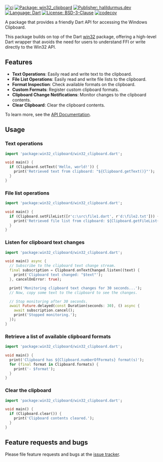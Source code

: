 [![ci][ci_badge]][ci_link]
[![Package: win32_clipboard][package_badge]][package_link]
[![Publisher: halildurmus.dev][publisher_badge]][publisher_link]
[![Language: Dart][language_badge]][language_link]
[![License: BSD-3-Clause][license_badge]][license_link]
[![codecov][codecov_badge_link]][codecov_link]

A package that provides a friendly Dart API for accessing the Windows Clipboard.

This package builds on top of the Dart [win32] package, offering a high-level
Dart wrapper that avoids the need for users to understand FFI or write directly
to the Win32 API.

## Features

- **Text Operations**: Easily read and write text to the clipboard.
- **File List Operations**: Easily read and write file lists to the clipboard.
- **Format Inspection**: Check available formats on the clipboard.
- **Custom Formats**: Register custom clipboard formats.
- **Clipboard Change Notifications**: Monitor changes to the clipboard contents.
- **Clear Clipboard**: Clear the clipboard contents.

To learn more, see the [API Documentation][api_documentation_link].

## Usage

### Text operations

```dart
import 'package:win32_clipboard/win32_clipboard.dart';

void main() {
  if (Clipboard.setText('Hello, world!')) {
    print('Retrieved text from clipboard: "${Clipboard.getText()}"');
  }
}
```

### File list operations

```dart
import 'package:win32_clipboard/win32_clipboard.dart';

void main() {
  if (Clipboard.setFileList([r'c:\src\file1.dart', r'd:\file2.txt'])) {
    print('Retrieved file list from clipboard: ${Clipboard.getFileList()}');
  }
}
```

### Listen for clipboard text changes

```dart
import 'package:win32_clipboard/win32_clipboard.dart';

void main() async {
  // Subscribe to the clipboard text change stream.
  final subscription = Clipboard.onTextChanged.listen((text) {
    print('Clipboard text changed: "$text"');
  }, cancelOnError: true);

  print('Monitoring clipboard text changes for 30 seconds...');
  // Now, copy some text to the clipboard to see the changes.

  // Stop monitoring after 30 seconds.
  await Future.delayed(const Duration(seconds: 30), () async {
    await subscription.cancel();
    print('Stopped monitoring.');
  });
}
```

### Retrieve a list of available clipboard formats

```dart
import 'package:win32_clipboard/win32_clipboard.dart';

void main() {
  print('Clipboard has ${Clipboard.numberOfFormats} format(s)');
  for (final format in Clipboard.formats) {
    print('- $format');
  }
}
```

### Clear the clipboard

```dart
import 'package:win32_clipboard/win32_clipboard.dart';

void main() {
  if (Clipboard.clear()) {
    print('Clipboard contents cleared.');
  }
}
```

## Feature requests and bugs

Please file feature requests and bugs at the
[issue tracker][issue_tracker_link].

[api_documentation_link]: https://pub.dev/documentation/win32_clipboard/latest/
[ci_badge]: https://github.com/halildurmus/win32_clipboard/actions/workflows/win32_clipboard.yml/badge.svg
[ci_link]: https://github.com/halildurmus/win32_clipboard/actions/workflows/win32_clipboard.yml
[codecov_badge_link]: https://codecov.io/gh/halildurmus/win32_clipboard/branch/main/graph/badge.svg?token=AM792MK0UT
[codecov_link]: https://codecov.io/gh/halildurmus/win32_clipboard
[issue_tracker_link]: https://github.com/halildurmus/win32_clipboard/issues
[language_badge]: https://img.shields.io/badge/language-Dart-blue.svg
[language_link]: https://dart.dev
[license_badge]: https://img.shields.io/github/license/halildurmus/win32_clipboard?color=blue
[license_link]: https://opensource.org/licenses/BSD-3-Clause
[package_badge]: https://img.shields.io/pub/v/win32_clipboard.svg
[package_link]: https://pub.dev/packages/win32_clipboard
[publisher_badge]: https://img.shields.io/pub/publisher/win32_clipboard.svg
[publisher_link]: https://pub.dev/publishers/halildurmus.dev
[win32]: https://pub.dev/packages/win32
